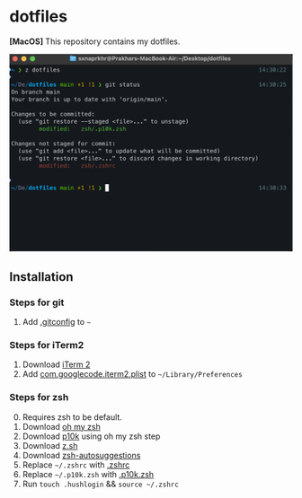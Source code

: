 # dotfiles

**[MacOS]** This repository contains my dotfiles.

![screenshot of iterm2](image.png)

## Installation

### Steps for git

1. Add [.gitconfig](https://github.com/sxnaprkhr/dotfiles/blob/main/git/.gitconfig) to `~`

### Steps for iTerm2

1. Download [iTerm 2](https://iterm2.com/)
2. Add [com.googlecode.iterm2.plist](https://github.com/sxnaprkhr/dotfiles/blob/main/iterm2/com.googlecode.iterm2.plist) to `~/Library/Preferences`

### Steps for zsh

0. Requires zsh to be default.
1. Download [oh my zsh](https://ohmyz.sh/)
2. Download [p10k](https://github.com/romkatv/powerlevel10k) using oh my zsh step
3. Download [z.sh](https://github.com/rupa/z)
4. Download [zsh-autosuggestions](https://github.com/zsh-users/zsh-autosuggestions/)
5. Replace `~/.zshrc` with [.zshrc](https://github.com/sxnaprkhr/dotfiles/blob/main/zsh/.zshrc)
6. Replace `~/.p10k.zsh` with [.p10k.zsh](https://github.com/sxnaprkhr/dotfiles/blob/main/zsh/.p10k.zsh)
7. Run `touch .hushlogin` && `source ~/.zshrc`